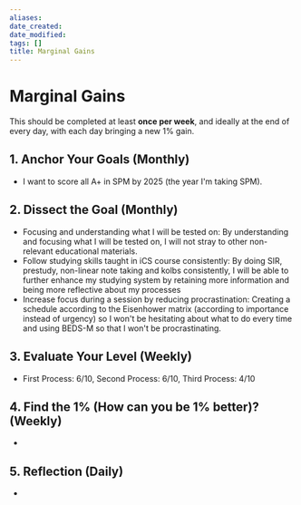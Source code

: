 ```yaml
---
aliases: 
date_created: 
date_modified: 
tags: []
title: Marginal Gains
---
```


# Marginal Gains
This should be completed at least **once per week**, and ideally at the end of every day, with
each day bringing a new 1% gain.
## 1. Anchor Your Goals (Monthly)
- I want to score all A+ in SPM by 2025 (the year I'm taking SPM). 
## 2. Dissect the Goal (Monthly)
- Focusing and understanding what I will be tested on: By understanding and focusing what I will be tested on, I will not stray to other non-relevant educational materials. 
- Follow studying skills taught in iCS course consistently: By doing SIR, prestudy, non-linear note taking and kolbs consistently, I will be able to further enhance my studying system by retaining more information and being more reflective about my processes
- Increase focus during a session by reducing procrastination: Creating a schedule according to the Eisenhower matrix (according to importance instead of urgency) so I won't be hesitating about what to do every time and using BEDS-M so that I won't be procrastinating. 
## 3. Evaluate Your Level (Weekly)
- First Process: 6/10, Second Process: 6/10, Third Process: 4/10
## 4. Find the 1% (How can you be 1% better)? (Weekly)
- 
## 5. Reflection (Daily)
- 



